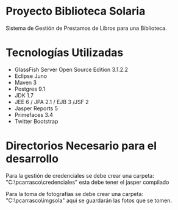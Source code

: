 Proyecto Biblioteca Solaria
===========================

Sistema de Gestión de Prestamos de Libros para una Biblioteca.


Tecnologías Utilizadas
======================

 - GlassFish Server Open Source Edition 3.1.2.2
 - Eclipse Juno
 - Maven 3
 - Postgres 9.1
 - JDK 1.7
 - JEE 6 / JPA 2.1 / EJB 3 /JSF 2
 - Jasper Reports 5
 - Primefaces 3.4
 - Twitter Bootstrap


Directorios Necesario para el desarrollo
========================================
Para la gestión de credenciales se debe crear una carpeta:
"C:\pcarrasco\credenciales"   esta debe tener el jasper compilado

Para la toma de fotografias se debe crear una carpeta:
"C:\pcarrasco\imgsola"   aqui se guardarán las fotos que se tomen.
